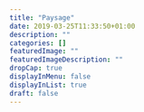 ```yaml
---
title: "Paysage"
date: 2019-03-25T11:33:50+01:00
description: ""
categories: []
featuredImage: ""
featuredImageDescription: ""
dropCap: true
displayInMenu: false
displayInList: true
draft: false
---
```

